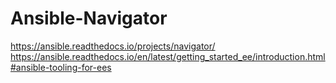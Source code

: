 # Ansible-Navigator
https://ansible.readthedocs.io/projects/navigator/ https://ansible.readthedocs.io/en/latest/getting_started_ee/introduction.html#ansible-tooling-for-ees
